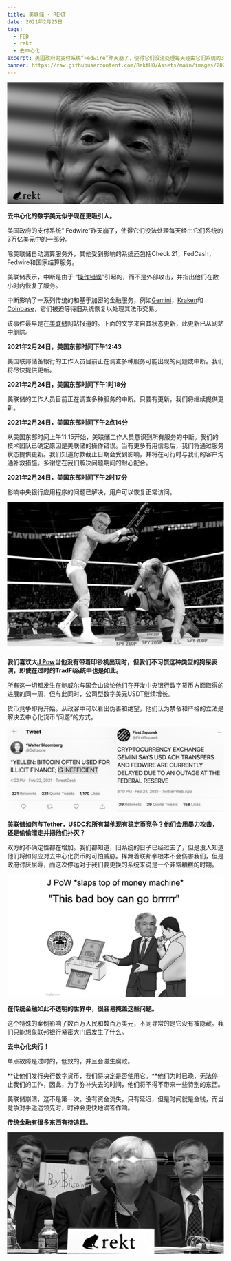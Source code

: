 ```yaml
---
title: 美联储 - REKT
date: 2021年2月25日
tags:
  - FED
  - rekt
  - 去中心化
excerpt: 美国政府的支付系统“Fedwire”昨天崩了，使得它们没法处理每天经由它们系统的3万亿美元中的一部分。去中心化央行。给我们央行数字货币，我们将决定是否使用它。
banner: https://raw.githubusercontent.com/RektHQ/Assets/main/images/2021/02/fed-rekt-header.png
---
```


![](https://raw.githubusercontent.com/RektHQ/Assets/main/images/2021/02/fed-rekt-header.png)

**去中心化的数字美元似乎现在更吸引人。**

美国政府的支付系统“ Fedwire”昨天崩了，使得它们没法处理每天经由它们系统的3万亿美元中的一部分。

除美联储自动清算服务外，其他受到影响的系统还包括Check 21，FedCash，Fedwire和国家结算服务。

美联储表示，中断是由于 “[操作错误](https://apnews.com/article/financial-services-charlotte-f53f2e7289fd21cd9b60be53b09a2359)”引起的，而不是外部攻击，并指出他们在数小时内恢复了服务。

中断影响了一系列传统的和基于加密的金融服务，例如[Gemini](https://apnews.com/article/financial-services-charlotte-f53f2e7289fd21cd9b60be53b09a2359)，[Kraken](https://status.kraken.com/incidents/2c8706yyj7fg)和[Coinbase](https://status.coinbase.com/incidents/9r8yyy1xr6yn)，它们被迫等待旧系统恢复以处理其法币交易。

该事件最早是在[美联储](https://status.gemini.com/incidents/z2171r1hd8y8)网站报道的。下面的文字来自其状态更新，此更新已从网站中删除。

**2021年2月24日，美国东部时间下午12:43**

美国联邦储备银行的工作人员目前正在调查多种服务可能出现的问题或中断。我们将尽快提供更新。

**2021年2月24日，美国东部时间下午1时18分**

美联储的工作人员目前正在调查多种服务的中断。只要有更新，我们将继续提供更新。

**2021年2月24日，美国东部时间下午2点14分**

从美国东部时间上午11:15开始，美联储工作人员意识到所有服务的中断。我们的技术团队已确定原因是美联储的操作错误。当有更多有用信息后，我们将通过服务状态提供更新。我们知道付款截止日期会受到影响，并将在可行时与我们的客户沟通补救措施。多谢您在我们解决问题期间的耐心配合。

**2021年2月24日，美国东部时间下午2时17分**

影响中央银行应用程序的问题已解决，用户可以恢复正常访问。

![](https://raw.githubusercontent.com/RektHQ/Assets/main/images/2021/02/fed1-big-jpow.png)

**我们喜欢大[J Pow](https://www.youtube.com/watch?v=jk1eU_zlf3s)当他没有带着印钞机出现时，但我们不习惯这种类型的狗屎表演，即使在过时的TradFi系统中也是如此。**

所有这一切都发生在鲍威尔与国会山谈论他们在开发中央银行数字货币方面取得的进展的同一周，但与此同时，公司型数字美元USDT继续增长。

货币竞争即将开始。从政客中可以看出伪善和绝望，他们认为禁令和严格的立法是解决去中心化货币“问题”的方式。

![](https://raw.githubusercontent.com/RektHQ/Assets/main/images/2021/02/fed2-inefficient-tweet.png)

**美联储如何与Tether，USDC和所有其他现有稳定币竞争？他们会用暴力攻击，还是偷偷溜走并把他们扑灭？**

双方的不确定性都在增加。我们都知道，旧系统的日子已经过去了，但是没人知道他们将如何应对去中心化货币的可怕威胁。挥舞着联邦拳根本不会伤害我们，但是政府讨厌屈辱，而这次停运对于我们要更换的系统来说是一个非常糟糕的时期。

![](https://raw.githubusercontent.com/RektHQ/Assets/main/images/2021/02/fed3-jpowmeme3.png)

**在传统金融如此不透明的世界中，很容易掩盖这些问题。**

这个特殊的案例影响了数百万人民和数百万美元，不同寻常的是它没有被隐藏。我们只能想象联邦银行紧密大门后发生了什么。

**去中心化央行！**

单点故障是过时的，低效的，并且会滋生腐败。

**让他们发行央行数字货币，我们将决定是否使用它。**他们为时已晚，无法停止我们的工作，因此，为了弥补失去的时间，他们将不得不带来一些特别的东西。

美联储崩溃，这不是第一次。没有资金流失，只有延迟，但是时间就是金钱，而当竞争对手遥遥领先时，时钟会更快地滴答作响。

**传统金融有很多东西有待追赶。**

![](https://raw.githubusercontent.com/RektHQ/Assets/main/images/2021/02/fed4-yellen.png)

